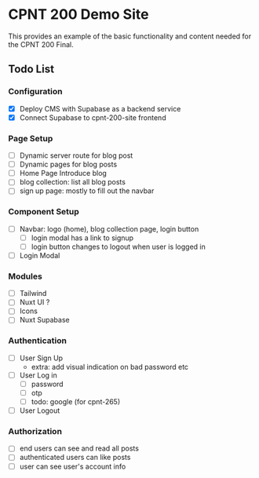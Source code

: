 # CPNT 200 Demo Site

This provides an example of the basic functionality and content needed for the CPNT 200 Final.

## Todo List

### Configuration

- [x] Deploy CMS with Supabase as a backend service
- [x] Connect Supabase to cpnt-200-site frontend

### Page Setup

- [ ] Dynamic server route for blog post
- [ ] Dynamic pages for blog posts
- [ ] Home Page Introduce blog
- [ ] blog collection: list all blog posts
- [ ] sign up page: mostly to fill out the navbar

### Component Setup

- [ ] Navbar: logo (home), blog collection page, login button
  - [ ] login modal has a link to signup
  - [ ] login button changes to logout when user is logged in
- [ ] Login Modal

### Modules

- [ ] Tailwind
- [ ] Nuxt UI ?
- [ ] Icons
- [ ] Nuxt Supabase

### Authentication

- [ ] User Sign Up
  - extra: add visual indication on bad password etc
- [ ] User Log in
  - [ ] password
  - [ ] otp
  - [ ] todo: google (for cpnt-265)
- [ ] User Logout

### Authorization

- [ ] end users can see and read all posts
- [ ] authenticated users can like posts
- [ ] user can see user's account info
